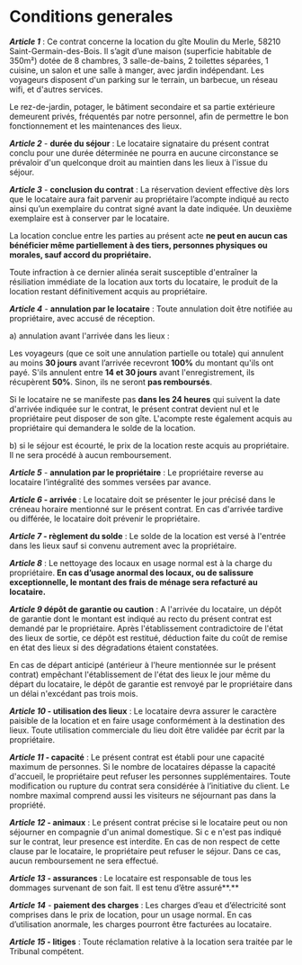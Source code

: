 # Conditions generales

***Article 1*** : Ce contrat concerne la location du gîte Moulin du Merle, 58210 Saint-Germain-des-Bois. Il s’agit d’une maison (superficie habitable de 350m²) dotée de 8 chambres, 3 salle-de-bains, 2 toilettes séparées, 1 cuisine, un salon et une salle à manger, avec jardin indépendant. Les voyageurs disposent d'un parking sur le terrain, un barbecue, un réseau wifi, et d'autres services.

Le rez-de-jardin, potager, le bâtiment secondaire et sa partie extérieure demeurent privés, fréquentés par notre personnel, afin de permettre le bon fonctionnement et les maintenances des lieux.

***Article 2*** - **durée du séjour** : Le locataire signataire du présent contrat conclu pour une durée déterminée ne pourra en aucune circonstance se prévaloir d'un quelconque droit au maintien dans les lieux à l'issue du séjour.

***Article 3*** - **conclusion du contrat** : La réservation devient effective dès lors que le locataire aura fait parvenir au propriétaire l’acompte indiqué au recto ainsi qu’un exemplaire du contrat signé avant la date indiquée. Un deuxième exemplaire est à conserver par le locataire.

La location conclue entre les parties au présent acte **ne peut en aucun cas bénéficier même partiellement à des tiers, personnes physiques ou morales, sauf accord du propriétaire.**

Toute infraction à ce dernier alinéa serait susceptible d'entraîner la résiliation immédiate de la location aux torts du locataire, le produit de la location restant définitivement acquis au propriétaire.

***Article 4*** - **annulation par le locataire** : Toute annulation doit être notifiée au propriétaire, avec accusé de réception.

a) annulation avant l'arrivée dans les lieux :

Les voyageurs (que ce soit une annulation partielle ou totale) qui annulent au moins **30 jours** avant l’arrivée recevront **100%** du montant qu'ils ont payé. S'ils annulent entre **14 et 30 jours** avant l'enregistrement, ils récupèrent **50%**. Sinon, ils ne seront **pas remboursés**.

Si le locataire ne se manifeste pas **dans les 24 heures** qui suivent la date d'arrivée indiquée sur le contrat, le présent contrat devient nul et le propriétaire peut disposer de son gîte. L'acompte reste également acquis au propriétaire qui demandera le solde de la location.

b) si le séjour est écourté, le prix de la location reste acquis au propriétaire. Il ne sera procédé à aucun remboursement.

***Article 5*** - **annulation par le propriétaire** : Le propriétaire reverse au locataire l’intégralité des sommes versées par avance.

***Article 6* - arrivée** : Le locataire doit se présenter le jour précisé dans le créneau horaire mentionné sur le présent contrat. En cas d'arrivée tardive ou différée, le locataire doit prévenir le propriétaire.

***Article 7* - règlement du solde** : Le solde de la location est versé à l'entrée dans les lieux sauf si convenu autrement avec la propriétaire.

***Article 8*** : Le nettoyage des locaux en usage normal est à la charge du propriétaire. **En cas d’usage anormal des locaux, ou de salissure exceptionnelle, le montant des frais de ménage sera refacturé au locataire.**

***Article 9* dépôt de garantie ou caution** : A l'arrivée du locataire, un dépôt de garantie dont le montant est indiqué au recto du présent contrat est demandé par le propriétaire. Après l'établissement contradictoire de l'état des lieux de sortie, ce dépôt est restitué, déduction faite du coût de remise en état des lieux si des dégradations étaient constatées.

En cas de départ anticipé (antérieur à l'heure mentionnée sur le présent contrat) empêchant l'établissement de l'état des lieux le jour même du départ du locataire, le dépôt de garantie est renvoyé par le propriétaire dans un délai n'excédant pas trois mois.

***Article 10* - utilisation des lieux** : Le locataire devra assurer le caractère paisible de la location et en faire usage conformément à la destination des lieux. Toute utilisation commerciale du lieu doit être validée par écrit par la propriétaire.

***Article 11* - capacité** : Le présent contrat est établi pour une capacité maximum de personnes. Si le nombre de locataires dépasse la capacité d'accueil, le propriétaire peut refuser les personnes supplémentaires. Toute modification ou rupture du contrat sera considérée à l’initiative du client. Le nombre maximal comprend aussi les visiteurs ne séjournant pas dans la propriété.

***Article 12* - animaux** : Le présent contrat précise si le locataire peut ou non séjourner en compagnie d'un animal domestique. Si c e n'est pas indiqué sur le contrat, leur presence est interdite. En cas de non respect de cette clause par le locataire, le propriétaire peut refuser le séjour. Dans ce cas, aucun remboursement ne sera effectué.

***Article 13* - assurances** : Le locataire est responsable de tous les dommages survenant de son fait. Il est tenu d’être assuré**.**

***Article 14*** - **paiement des charges** : Les charges d’eau et d’électricité sont comprises dans le prix de location, pour un usage normal. En cas d’utilisation anormale, les charges pourront être facturées au locataire.

***Article 15* - litiges** : Toute réclamation relative à la location sera traitée par le Tribunal compétent.